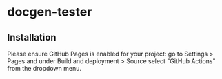 # docgen-tester

## Installation

Please ensure GitHub Pages is enabled for your project: go to Settings > Pages and under Build and deployment > Source select "GitHub Actions" from the dropdown menu.
